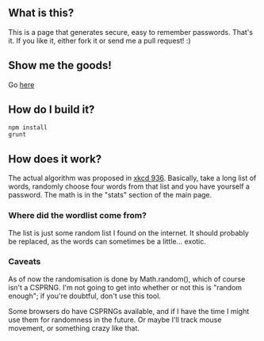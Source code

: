 ## What is this?
This is a page that generates secure, easy to remember passwords. That's it. If
you like it, either fork it or send me a pull request! :)

## Show me the goods!
Go [here](http://macaullyjames.github.io/correcthorsebatterystaple/)

## How do I build it?
    npm install
    grunt

## How does it work?
The actual algorithm was proposed in [xkcd 936](http://xkcd.com/936/). Basically,
take a long list of words, randomly choose four words from that list and you have
yourself a password. The math is in the "stats" section of the main page.

### Where did the wordlist come from?
The list is just some random list I found on the internet. It should probably
be replaced, as the words can sometimes be a little... exotic.

### Caveats
As of now the randomisation is done by Math.random(), which of course isn't a
CSPRNG. I'm not going to get into whether or not this is "random enough"; if
you're doubtful, don't use this tool.

Some browsers do have CSPRNGs available, and if I have the time I might use them
for randomness in the future. Or maybe I'll track mouse movement, or something
crazy like that.
